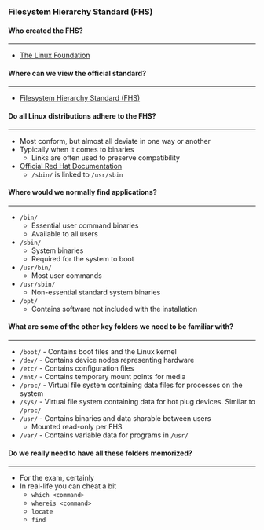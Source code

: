 ### Filesystem Hierarchy Standard (FHS)

#### Who created the FHS?

---

- [The Linux Foundation](https://www.linuxfoundation.org/)

#### Where can we view the official standard?

---

- [Filesystem Hierarchy Standard (FHS)](http://www.pathname.com/fhs/)

#### Do all Linux distributions adhere to the FHS?

---

- Most conform, but almost all deviate in one way or another
- Typically when it comes to binaries
  - Links are often used to preserve compatibility
- [Official Red Hat Documentation](https://access.redhat.com/documentation/en-US/Red_Hat_Enterprise_Linux/7/html/Storage_Administration_Guide/ch-filesystem.html#s1-filesystem-fhs)
  - `/sbin/` is linked to `/usr/sbin`

#### Where would we normally find applications?

---

- `/bin/`
  - Essential user command binaries
  - Available to all users
- `/sbin/`
  - System binaries
  - Required for the system to boot
- `/usr/bin/`
  - Most user commands
- `/usr/sbin/`
  - Non-essential standard system binaries
- `/opt/`
  - Contains software not included with the installation

#### What are some of the other key folders we need to be familiar with?

---

- `/boot/` - Contains boot files and the Linux kernel
- `/dev/` - Contains device nodes representing hardware
- `/etc/` - Contains configuration files
- `/mnt/` - Contains temporary mount points for media
- `/proc/` - Virtual file system containing data files for processes on the system
- `/sys/` - Virtual file system containing data for hot plug devices. Similar to `/proc/`
- `/usr/` - Contains binaries and data sharable between users
  - Mounted read-only per FHS
- `/var/` - Contains variable data for programs in `/usr/`

#### Do we really need to have all these folders memorized?

---

- For the exam, certainly
- In real-life you can cheat a bit
  - `which <command>`
  - `whereis <command>`
  - `locate`
  - `find`
